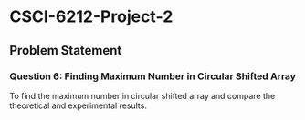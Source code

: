 # CSCI-6212-Project-2
## Problem Statement
### Question 6: Finding Maximum Number in Circular Shifted Array
To find the maximum number in circular shifted array and compare the theoretical and experimental results.
